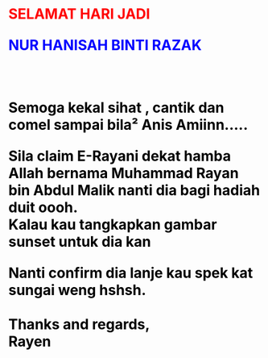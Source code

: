 
<html>
<head>

</head>
<body>

  <h1><b><FONT COLOR="red"> <p>SELAMAT HARI JADI
    
   <FONT COLOR="blue">
     <p>NUR HANISAH BINTI RAZAK<p>
    <b>
    <br>
  <FONT COLOR="black">
  <p>Semoga kekal sihat , cantik dan comel sampai bila² Anis  Amiinn.....<p>Sila claim E-Rayani dekat hamba Allah bernama Muhammad Rayan bin Abdul Malik nanti dia bagi hadiah duit oooh. <br> Kalau kau tangkapkan gambar sunset untuk dia kan <br><p>Nanti confirm dia lanje kau spek kat sungai weng hshsh.<br>
  <br>Thanks and regards,<br>
  Rayen
  
